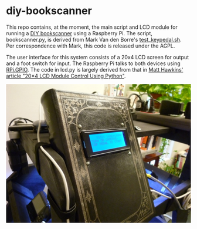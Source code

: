 diy-bookscanner
===============
This repo contains, at the moment, the main script and LCD module for running a [DIY bookscanner](http://www.diybookscanner.org/) using a Raspberry Pi.  The script, bookscanner.py, is derived from Mark Van den Borre's [test_keypedal.sh](https://github.com/markvdb/diybookscanner/blob/master/misc/test_keypedal.sh).  Per correspondence with Mark, this code is released under the AGPL.

The user interface for this system consists of a 20x4 LCD screen for output and a foot switch for input.  The Raspberry Pi talks to both devices using [RPi.GPIO](https://pypi.python.org/pypi/RPi.GPIO).  The code in lcd.py is largely derived from that in [Matt Hawkins' article "20×4 LCD Module Control Using Python"](http://www.raspberrypi-spy.co.uk/2012/08/20x4-lcd-module-control-using-python/).

![Raspberry Pi enclosure with LCD](images/rpi-enclosure.jpg)